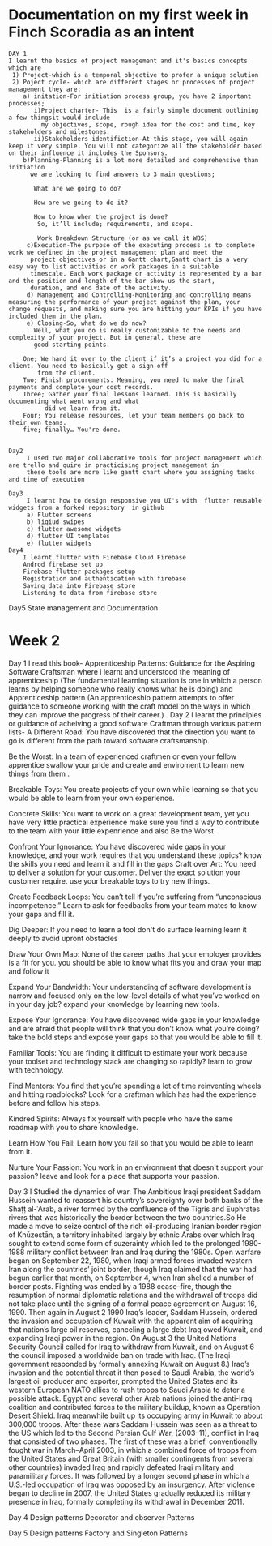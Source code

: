# Documentation on my first week in Finch Scoradia as an intent
    DAY 1
    I learnt the basics of project management and it's basics concepts which are
     1) Project-which is a temporal objective to profer a unique solution
     2) Poject cycle- which are different stages or processes of project management they are:
        a) initation-For initiation process group, you have 2 important processes;
           i)Project charter- This  is a fairly simple document outlining a few thingsit would include
             my objectives, scope, rough idea for the cost and time, key stakeholders and milestones.
           ii)Stakeholders identifiction-At this stage, you will again keep it very simple. You will not categorize all the stakeholder based on their influence it includes the Sponsors.
        b)Planning-Planning is a lot more detailed and comprehensive than initiation
          we are looking to find answers to 3 main questions;

           What are we going to do?

           How are we going to do it?

           How to know when the project is done? 
            So, it’ll include; requirements, and scope.

            Work Breakdown Structure (or as we call it WBS)
         c)Execution-The purpose of the executing process is to complete work we defined in the project management plan and meet the
          project objectives or in a Gantt chart,Gantt chart is a very easy way to list activities or work packages in a suitable
          timescale. Each work package or activity is represented by a bar and the position and length of the bar show us the start,
          duration, and end date of the activity.
         d) Management and Controlling-Monitoring and controlling means measuring the performance of your project against the plan, your change requests, and making sure you are hitting your KPIs if you have included them in the plan.
         e) Closing-So, what do we do now?
           Well, what you do is really customizable to the needs and complexity of your project. But in general, these are 
           good starting points.

        One; We hand it over to the client if it’s a project you did for a client. You need to basically get a sign-off
            from the client.
        Two; Finish procurements. Meaning, you need to make the final payments and complete your cost records.
        Three; Gather your final lessons learned. This is basically documenting what went wrong and what 
              did we learn from it.    
        Four; You release resources, let your team members go back to their own teams.
        five; finally… You're done.
        
       
    Day2
         I used two major collaborative tools for project management which are trello and quire in practicising project management in
         these tools are more like gantt chart where you assigning tasks and time of execution
         
    Day3
         I learnt how to design responsive you UI's with  flutter reusable widgets from a forked repository  in github 
         a) Flutter screens 
         b) liqiud swipes 
         c) flutter awesome widgets 
         d) flutter UI templates 
         e) flutter widgets 
    Day4 
        I learnt flutter with Firebase Cloud Firebase
        Androd firebase set up
        Firebase flutter packages setup
        Registration and authentication with firebase
        Saving data into Firebase store
        Listening to data from firebase store
   Day5
       State management and  Documentation
       
       
       
       
       
       
  # Week 2
  Day 1
   I read this book- Apprenticeship Patterns: Guidance for the Aspiring Software Craftsman where i learnt and understood the meaning of apprenticeship (The fundamental learning situation is one in which a person learns by helping someone who really knows what he is doing) and Apprenticeship pattern (An apprenticeship pattern attempts to offer guidance to someone working with the craft model on the ways in which they can improve the progress of their career.) .
   Day 2
   I learnt the principles  or guidance of acheiving a good software Craftman through various pattern lists-
   A Different Road: You have discovered that the direction you want to go is different from the path toward software craftsmanship.

Be the Worst: In a team of experienced craftmen or even your fellow apprentice swallow your pride and create and enviroment to learn new things from them .

Breakable Toys: You  create projects of your own while learning so  that you would be able to learn from your own experience.

Concrete Skills: You want to work on a great development team, yet you have very little practical experience make sure you find a way to contribute to the team with your little expenrience and also Be the Worst.

Confront Your Ignorance: You have discovered wide gaps in your knowledge, and your work requires that you understand these topics?
know the skills you need and learn it  and fill in the gaps
Craft over Art: You need to deliver a solution for your customer. Deliver the exact solution your customer require. use your breakable toys to try new things.

Create Feedback Loops: You can’t tell if you’re suffering from “unconscious incompetence.” Learn to ask for feedbacks from your team mates to know your gaps and fill it.

Dig Deeper: If you need to learn a tool don't do surface learning learn it deeply to avoid upront obstacles

Draw Your Own Map: None of the career paths that your employer provides is a fit for you. you should be able to know what fits you and draw your map and follow it

Expand Your Bandwidth: Your understanding of software development is narrow and focused only on the low-level details of what you’ve worked on in your day job? expand your knowledge by learning new tools.

Expose Your Ignorance: You have discovered wide gaps in your knowledge and are afraid that people will think that you don’t know what you’re doing? take the bold steps and expose your gaps so that you would be able to fill it.

Familiar Tools: You are finding it difficult to estimate your work because your toolset and technology stack are changing so rapidly? learn to grow with technology.

Find Mentors: You find that you’re spending a lot of time reinventing wheels and hitting roadblocks? Look for a craftman which has had the experience before and follow his steps.

Kindred Spirits: Always fix yourself with people who have the same roadmap with you to share knowledge.

Learn How You Fail: Learn how you fail so that you would be able to learn from it.

Nurture Your Passion: You work in an environment that doesn't support your passion? leave and look for a place that supports your passion.
 
 Day 3
  I Studied the dynamics of war.
  The Ambitious Iraqi president Saddam Hussein wanted to reassert his country’s sovereignty over both banks of the Shaṭṭ al-ʿArab, a river formed by the confluence of the Tigris and Euphrates rivers that was historically the border between the two countries.So He made a move to seize control of the rich oil-producing Iranian border region of Khūzestān, a territory inhabited largely by ethnic Arabs over which Iraq sought to extend some form of suzerainty which led to the prolonged 1980-1988 military conflict between Iran and Iraq during the 1980s. Open warfare began on September 22, 1980, when Iraqi armed forces invaded western Iran along the countries’ joint border, though Iraq claimed that the war had begun earlier that month, on September 4, when Iran shelled a number of border posts. Fighting was ended by a 1988 cease-fire, though the resumption of normal diplomatic relations and the withdrawal of troops did not take place until the signing of a formal peace agreement on August 16, 1990.
  Then again in August 2 1990  Iraq’s leader, Saddam Hussein, ordered the invasion and occupation of Kuwait with the apparent aim of acquiring that nation’s large oil reserves, canceling a large debt Iraq owed Kuwait, and expanding Iraqi power in the region. On August 3 the United Nations Security Council called for Iraq to withdraw from Kuwait, and on August 6 the council imposed a worldwide ban on trade with Iraq. (The Iraqi government responded by formally annexing Kuwait on August 8.) Iraq’s invasion and the potential threat it then posed to Saudi Arabia, the world’s largest oil producer and exporter, prompted the United States and its western European NATO allies to rush troops to Saudi Arabia to deter a possible attack. Egypt and several other Arab nations joined the anti-Iraq coalition and contributed forces to the military buildup, known as Operation Desert Shield. Iraq meanwhile built up its occupying army in Kuwait to about 300,000 troops.
  After these wars Saddam Hussein was seen as a threat to the US which led to the Second Persian Gulf War, (2003–11), conflict in Iraq that consisted of two phases. The first of these was a brief, conventionally fought war in March–April 2003, in which a combined force of troops from the United States and Great Britain (with smaller contingents from several other countries) invaded Iraq and rapidly defeated Iraqi military and paramilitary forces. It was followed by a longer second phase in which a U.S.-led occupation of Iraq was opposed by an insurgency. After violence began to decline in 2007, the United States gradually reduced its military presence in Iraq, formally completing its withdrawal in December 2011.
  
  Day 4
  Design patterns
   Decorator and observer Patterns
   
  Day 5
  Design patterns
   Factory and Singleton Patterns
  
